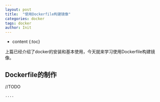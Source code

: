 ```yaml
---
layout: post
title:  "使用Dockerfile构建镜像"
categories: docker
tags: docker
author: Init
---
```


* content
{:toc}

上篇已经介绍了docker的安装和基本使用，今天就来学习使用Dockerfile构建镜像。



## Dockerfile的制作

//TODO 

``` sh
....
```